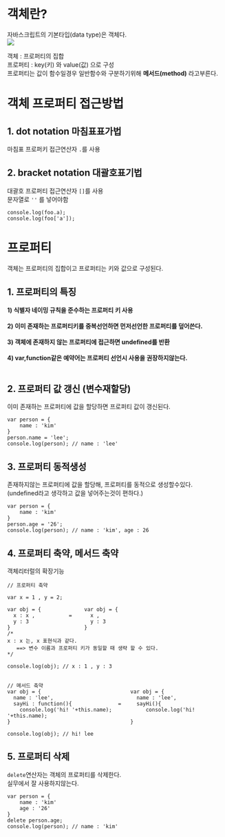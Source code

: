 # 객체란?

자바스크립트의 기본타입(data type)은 객체다.<br/>
<img src="https://images.velog.io/images/5o_hyun/post/f2496946-827c-49ca-8fc8-ca837241622c/Untitled-1.jpg">

객체 : 프로퍼티의 집합<br/>
프로퍼티 : key(키) 와 value(값) 으로 구성<br/>
프로퍼티는 값이 함수일경우 일반함수와 구분하기위해 **메서드(method)** 라고부른다.<br/>

# 객체 프로퍼티 접근방법

## 1. dot notation 마침표표가법

마침표 프로퍼키 접근연산자 `.`를 사용<br/>

## 2. bracket notation 대괄호표기법

대괄호 프로퍼티 접근연산자 `[]`를 사용<br/>
문자열로 `''` 를 넣어야함<br/>

```
console.log(foo.a);
console.log(foo['a']);
```

# 프로퍼티

객체는 프로퍼티의 집합이고 프로퍼티는 키와 값으로 구성된다.

## 1. 프로퍼티의 특징

**1) 식별자 네이밍 규칙을 준수하는 프로퍼티 키 사용**<br/><br/>
**2) 이미 존재하는 프로퍼티키를 중복선언하면 먼저선언한 프로퍼티를 덮어쓴다.**<br/><br/>
**3) 객체에 존재하지 않는 프로퍼티에 접근하면 undefined를 반환**<br/><br/>
**4) var,function같은 예약어는 프로퍼티 선언시 사용을 권장하지않는다.**<br/><br/>

## 2. 프로퍼티 값 갱신 (변수재할당)

이미 존재하는 프로퍼티에 값을 할당하면 프로퍼티 값이 갱신된다.

```
var person = {
    name : 'kim'
}
person.name = 'lee';
console.log(person); // name : 'lee'
```

## 3. 프로퍼티 동적생성

존재하지않는 프로퍼티에 값을 할당해, 프로퍼티를 동적으로 생성할수있다.<br/>
(undefined라고 생각하고 값을 넣어주는것이 편하다.)<br/>

```
var person = {
    name : 'kim'
}
person.age = '26';
console.log(person); // name : 'kim', age : 26
```

## 4. 프로퍼티 축약, 메서드 축약

객체리터럴의 확장기능

```
// 프로퍼티 축약

var x = 1 , y = 2;

var obj = {              var obj = {
  x : x ,           =      x ,
  y : 3                    y : 3
}                        }
/*
x : x 는, x 표현식과 같다.
   ==> 변수 이름과 프로퍼티 키가 동일할 때 생략 할 수 있다.
*/

console.log(obj); // x : 1 , y : 3


// 메서드 축약
var obj = {                             var obj = {
  name : 'lee',                           name : 'lee',
  sayHi : function(){               =     sayHi(){
    console.log('hi! '+this.name);           console.log('hi! '+this.name);
}                                       }

console.log(obj); // hi! lee
```

## 5. 프로퍼티 삭제

`delete`연산자는 객체의 프로퍼티를 삭제한다.<br/>
실무에서 잘 사용하지않는다.

```
var person = {
    name : 'kim'
    age : '26'
}
delete person.age;
console.log(person); // name : 'kim'
```
